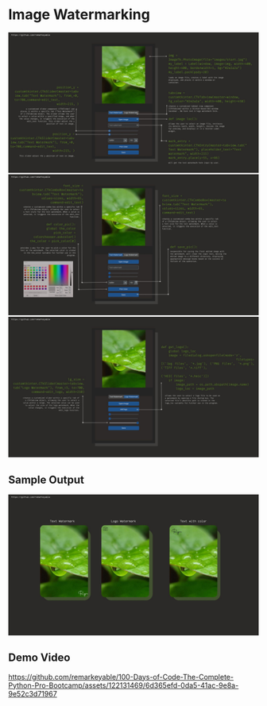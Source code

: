 <h1> Image Watermarking </h1>

<p align ="center">
           <img src ="img/1.jpg">
           <br>
           <img src ="img/2.jpg">
           <br>
           <img src ="img/3.jpg">
  
</p>  

<h2> Sample Output </h2>
<p align ="center">
           <img src ="img/4.jpg">
        
</p>  
<h2> Demo Video </h2>


https://github.com/remarkeyable/100-Days-of-Code-The-Complete-Python-Pro-Bootcamp/assets/122131469/6d365efd-0da5-41ac-9e8a-9e52c3d71967

